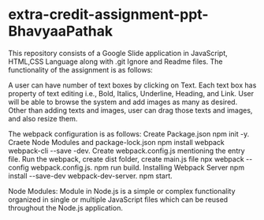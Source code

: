 # extra-credit-assignment-ppt-BhavyaaPathak
This repository consists of a Google Slide application in JavaScript, HTML,CSS Language along with .git Ignore and Readme files. The functionality of the assignment is as follows:

A user can have number of text boxes by clicking on Text. Each text box has property of text editing i.e., Bold, Italics, Underline, Heading, and Link. User will be able to browse the system and add images as many as desired.
Other than adding texts and images, user can drag those texts and images, and also resize them.

The webpack configuration is as follows:
Create Package.json npm init -y.
Craete Node Modules and package-lock.json npm install webpack webpack-cli --save -dev.
Create webpack.config.js mentioning the entry file.
Run the webpack, create dist folder, create main.js file npx webpack --config webpack.config.js.
npm run build.
Installing Webpack Server npm install --save-dev webpack-dev-server.
npm start.

Node Modules: Module in Node.js is a simple or complex functionality organized in single or multiple JavaScript files which can be reused throughout the Node.js application.
